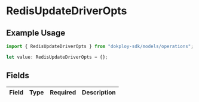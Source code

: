 # RedisUpdateDriverOpts

## Example Usage

```typescript
import { RedisUpdateDriverOpts } from "dokploy-sdk/models/operations";

let value: RedisUpdateDriverOpts = {};
```

## Fields

| Field       | Type        | Required    | Description |
| ----------- | ----------- | ----------- | ----------- |